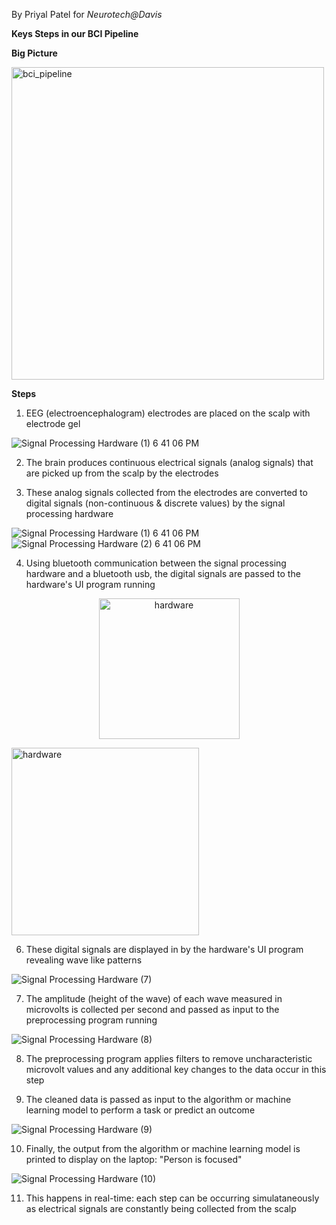 By Priyal Patel for _Neurotech@Davis_

**Keys Steps in our BCI Pipeline**

**Big Picture**

<img width="500" alt="bci_pipeline" src="https://github.com/user-attachments/assets/5e473367-c437-4a60-8481-8a784c220734">

**Steps**

1. EEG (electroencephalogram) electrodes are placed on the scalp with electrode gel

![Signal Processing Hardware (1) 6 41 06 PM](https://github.com/user-attachments/assets/8fdd6110-471c-49d0-9f74-20ce3a6c8133)

2. The brain produces continuous electrical signals (analog signals) that are picked up from the scalp by the electrodes

3. These analog signals collected from the electrodes are converted to digital signals (non-continuous & discrete values) by the signal processing hardware

![Signal Processing Hardware (1) 6 41 06 PM](https://github.com/user-attachments/assets/21560fcf-f858-4130-83fd-004b29ec5057)
![Signal Processing Hardware (2) 6 41 06 PM](https://github.com/user-attachments/assets/ae475146-384d-4a9a-826f-a9504bf5aae1)

4. Using bluetooth communication between the signal processing hardware and a bluetooth usb, the digital signals are passed to the hardware's UI program running

<p align="center"> <img width="225" alt="hardware" src="https://github.com/user-attachments/assets/6389092b-6abe-4b12-8ae6-fb55205d686c"/> </p>

<img width="300" alt="hardware" src="https://github.com/user-attachments/assets/69483fd9-e502-46c2-97a6-027a5d90a3ea"/>

6. These digital signals are displayed in by the hardware's UI program revealing wave like patterns

![Signal Processing Hardware (7)](https://github.com/user-attachments/assets/5ad9f2d4-3d49-449e-9ddd-5ab087c8f433)


7. The amplitude (height of the wave) of each wave measured in microvolts is collected per second and passed as input to the preprocessing program running

![Signal Processing Hardware (8)](https://github.com/user-attachments/assets/f5d9950e-5e3b-44e1-9738-f719c2521e22)

8. The preprocessing program applies filters to remove uncharacteristic microvolt values and any additional key changes to the data occur in this step

9. The cleaned data is passed as input to the algorithm or machine learning model to perform a task or predict an outcome

![Signal Processing Hardware (9)](https://github.com/user-attachments/assets/a112eea7-2cf1-436f-86ad-f1b726cc81c4)

10. Finally, the output from the algorithm or machine learning model is printed to display on the laptop: "Person is focused"

![Signal Processing Hardware (10)](https://github.com/user-attachments/assets/5cf07775-531e-476e-b08b-355b2a4de6b3)


11. This happens in real-time: each step can be occurring simulataneously as electrical signals are constantly being collected from the scalp

